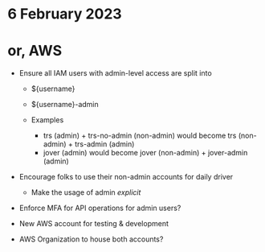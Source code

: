 # 6 February 2023
# or, AWS

- Ensure all IAM users with admin-level access are split into
  - ${username}
  - ${username}-admin

  - Examples
    - trs (admin) + trs-no-admin (non-admin) would become trs (non-admin) + trs-admin (admin)
    - jover (admin) would become jover (non-admin) + jover-admin (admin)

- Encourage folks to use their non-admin accounts for daily driver
  - Make the usage of admin _explicit_

- Enforce MFA for API operations for admin users?

- New AWS account for testing & development
- AWS Organization to house both accounts?
